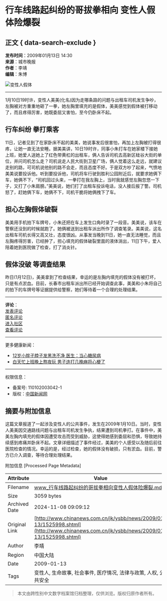 # 行车线路起纠纷的哥拔拳相向 变性人假体险爆裂

## 正文 { data-search-exclude }


**发布时间**：2009年01月13日 14:30  
**来源**：城市晚报  
**作者**：李靖  
**编辑**：朱博  

![变性人假体](http://i2.chinanews.com/zwimg/01.jpg)

---

1月10日19时许，变性人美美(化名)因为走哪条路的问题与出租车司机发生争吵，左胸被对方重重地砸了一拳，她左胸里填充的是假体，美美感觉到假体被打移动了，而且疼得厉害，她既委屈又害怕，至今仍卧床不起。

## 行车纠纷 拳打乘客

11日，记者见到了在家卧床不起的美美，她说事发后很害怕，再加上左胸被打得很疼，让她一直无法安睡。据美美讲，10日19时许，同事小朱打车在她家楼下接她上班，她爱人送她上了红色带黄杠的出租车，俩人告诉司机去高新区硅谷大街的单位，并问司机怎么走？司机说走人民大街到卫星广场，俩人觉着这么走远，就建议走别的路，可司机说他别的路不会走，而且态度不好。于是双方吵了起来，气愤地美美说要投诉他。听到要投诉他，司机将车行驶到胜利公园附近后，就要求她俩下车，她俩不下，“司机回过头来，一拳打在我左胸上，当时我就感觉左胸忽悠一下子，又打了小朱肩膀。”美美说，她们打了出租车投诉电话，没人接后报了警。司机怒了，赶她俩下车，她俩不下，司机干脆将她俩拽下了车。

## 担心左胸假体破裂

美美用手机拍下车牌号，小朱还把在车上发生口角时录了一段音。美美说，该车在警察还没到的时候就跑了。她俩被送到出租车派出所作了调查笔录。美美说，这名出租车司机长得又高又壮，态度很凶。从事发当晚到11日，她一直无法睡觉，而且左胸疼得厉害，已经肿了，担心填充的假体破裂里面的液体淌出，11日下午，爱人陪着她到医院做了检查，打了消炎针。

## 假体没破 等调查结果

昨日(1月12日)，美美拿到了检查结果，幸运的是左胸内填充的假体没有被打坏，只是有点淤血。目前，长春市出租车派出所已经开始调查此事，美美和小朱将自己的拍下的车牌号等证据提供给警察，她们等待着一个合理的处理结果。

---

**评论**：  
[发表评论](http://comment.chinanews.com.cn/comments/comments.php?newsid=1525998)  
[匿名评论](http://bbs.chinanews.com.cn/logging.php?action=login)  
[进入社区](http://club.chinanews.com.cn/)  
[查看评论](http://comment.chinanews.com.cn/comments/comments.php?newsid=1525998)  

---

更多健康新闻：

- [12岁小胖子脖子发黑洗不净 医生：当心糖尿病](http://finance.chinanews.com/jk/2019/03-11/8777059.shtml)
- [白天忙上班晚上熬夜玩 男子连打几晚麻将心梗了](http://finance.chinanews.com/jk/2019/03-11/8777056.shtml)

--- 

权限信息：  
- 备案号: 110102003042-1 
- 版权：[中国新闻网](http://www.chinanews.com/)

## 摘要与附加信息

<!-- tcd_abstract -->
这篇文章报道了一起涉及变性人的公共事件，发生在2009年1月10日。当时，变性人美美因交通路线问题与出租车司机发生争执，结果遭到司机拳打。在事件中，美美左胸内填充的假体因遭受攻击而受到威胁，这使得她感到委屈和恐惧，导致她持续感到疼痛并卧床不起。文章详细描述了事件经过，美美的个人感受以及随后前往医院检查的情况。幸运的是，经过检查，她的假体没有破损，只有淤血。目前，警方已介入调查，等待合理处理结果。
<!-- tcd_abstract_end -->

附加信息 [Processed Page Metadata]

| Attribute       | Value                                  |
|-----------------|----------------------------------------|
| Filename        | www_行车线路起纠纷的哥拔拳相向变性人假体险爆裂.md                             |
| Size            | 3059 bytes                           |
| Archived Date   | 2024-11-08 09:09:12                             |
| Original Link   | [http://www.chinanews.com.cn/jk/ysbb/news/2009/01-13/1525998.shtml](http://www.chinanews.com.cn/jk/ysbb/news/2009/01-13/1525998.shtml)                       |
| Author          | 李靖                               |
| Region          | 中国大陆                               |
| Date            | 2009-01-13                                 |
| Tags            | 变性人, 生命故事, 社会事件, 医疗情况, 法律与政策, 人权, 公共安全                                 |
>
> 本文由跨性别中文数字档案馆归档整理，仅供浏览。版权归原作者所有。
>
